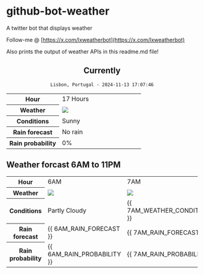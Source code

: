# github-bot-weather
A twitter bot that displays weather

Follow-me @ [https://x.com/lxweatherbot](https://x.com/lxweatherbot)

Also prints the output of weather APIs in this readme.md file!

<div align="center">

## Currently
`Lisbon, Portugal - 2024-11-13 17:07:46`

<table>
    <tr>
        <th>Hour</th>
        <td>17 Hours</td>
    </tr>
    <tr>
        <th>Weather</th>
        <td><img src="http://openweathermap.org/img/wn/01d@2x.png"/></td>
    </tr>
    <tr>
        <th>Conditions</th>
        <td>Sunny</td>
    </tr>
    <tr>
        <th>Rain forecast</th>
        <td width="200px">No rain</td>
    </tr>
    <tr>
        <th>Rain probability</th>
        <td>0%</td>
    </tr>
</table>

</div>


## Weather forcast 6AM to 11PM


<table>
    <tr>
        <th>Hour</th>
        <td> 6AM </td><td> 7AM </td><td> 8AM </td>
    </tr>
    <tr>
        <th>Weather</th>
        <td><img src="{{ 6AM_WEATHER_IMAGE }}"/></td><td><img src="{{ 7AM_WEATHER_IMAGE }}"/></td><td><img src="{{ 8AM_WEATHER_IMAGE }}"/></td>
    </tr>
    <tr>
        <th>Conditions</th>
        <td>Partly Cloudy</td><td>{{ 7AM_WEATHER_CONDITIONS }}</td><td>{{ 8AM_WEATHER_CONDITIONS }}</td>
    </tr>
    <tr>
        <th>Rain forecast</th>
        <td width="200px">{{ 6AM_RAIN_FORECAST }}</td><td width="200px">{{ 7AM_RAIN_FORECAST }}</td><td width="200px">{{ 8AM_RAIN_FORECAST }}</td>
    </tr>
    <tr>
        <th>Rain probability</th>
        <td>{{ 6AM_RAIN_PROBABILITY }}</td><td>{{ 7AM_RAIN_PROBABILITY }}</td><td>{{ 8AM_RAIN_PROBABILITY }}</td>
    </tr>
</table>
